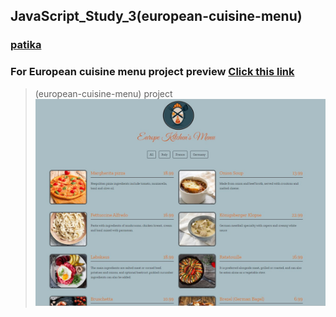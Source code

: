 ## JavaScript_Study_3(european-cuisine-menu)
### [patika](https://academy.patika.dev/tr/profile)
### For European cuisine menu project preview [Click  this link](https://kaderergin.github.io/JavaScript/Javascript_Study_3/) 

> (european-cuisine-menu) project
![european-cuisine-menu-project](https://github.com/KaderErgin/JavaScript/blob/master/Javascript_Study_3/img/menu_ss.jpg)

